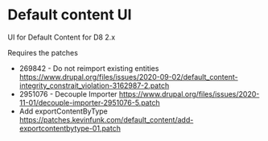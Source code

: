 # Default content UI
UI for Default Content for D8 2.x 

Requires the patches
* 269842 - Do not reimport existing entities https://www.drupal.org/files/issues/2020-09-02/default_content-integrity_constrait_violation-3162987-2.patch
* 2951076 - Decouple Importer https://www.drupal.org/files/issues/2020-11-01/decouple-importer-2951076-5.patch
* Add exportContentByType https://patches.kevinfunk.com/default_content/add-exportcontentbytype-01.patch

